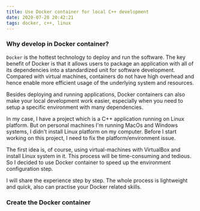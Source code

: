```yaml
---
title: Use Docker container for local C++ development
date: 2020-07-28 20:42:21
tags: docker, c++, linux
---
```


### Why develop in Docker container?

`Docker` is the hottest technology to deploy and run the software. The key benefit of Docker is that it allows users to package an application with all of its dependencies into a standardized unit for software development. Compared with virtual machines, containers do not have high overhead and hence enable more efficient usage of the underlying system and resources. 

Besides deploying and running applications, Docker containers can also make your local development work easier, especially when you need to setup a specific environment with many dependencies. 

In my case, I have a project which is a C++ application running on Linux platform. But on personal machines I'm running MacOs and Windows systems, I didn't install Linux platform on my computer. Before I start working on this project, I need to fix the platform/environment issue. 

The first idea is, of course, using virtual-machines with VirtualBox and install Linux system in it. This process will be time-consuming and tedious. So I decided to use Docker container to speed up the environment configuration step. 

I will share the experience step by step. The whole process is lightweight and quick, also can practise your Docker related skills.

### Create the Docker container

